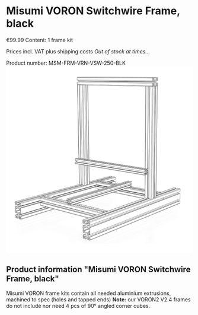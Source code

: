 
# Misumi VORON Switchwire Frame, black 
€99.99 Content: 1 frame kit

Prices incl. VAT plus shipping costs 
*Out of stock at times...*

Product number: MSM-FRM-VRN-VSW-250-BLK 
![Voron Switchwire](https://raw.githubusercontent.com/TheJohannes58/BlueFlameCNC/main/Build%20Resources/Frames/images/vsw-frame-250.png) 
 ## Product information "Misumi VORON Switchwire Frame, black" 
 Misumi VORON frame kits contain all needed aluminium extrusions, machined to spec (holes and tapped ends)
 **Note:** our VORON2 V2.4 frames do not include nor need 4 pcs of 90° angled corner cubes. 
